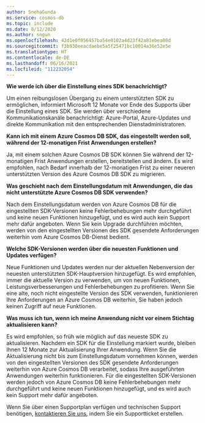 ```yaml
---
author: SnehaGunda
ms.service: cosmos-db
ms.topic: include
ms.date: 8/12/2020
ms.author: sngun
ms.openlocfilehash: 42d1e0f056457ba54e0102a4d23f42a81ebea08d
ms.sourcegitcommit: f3b930eeacdaebe5a5f25471bc10014a36e52e5e
ms.translationtype: HT
ms.contentlocale: de-DE
ms.lasthandoff: 06/16/2021
ms.locfileid: "112232054"
---
```

**Wie werde ich über die Einstellung eines SDK benachrichtigt?**

Um einen reibungslosen Übergang zu einem unterstützten SDK zu ermöglichen, informiert Microsoft 12 Monate vor Ende des Supports über die Einstellung eines SDK. Sie werden über verschiedene Kommunikationskanäle benachrichtigt: Azure-Portal, Azure-Updates und direkte Kommunikation mit den entsprechenden Dienstadministratoren.

**Kann ich mit einem Azure Cosmos DB SDK, das eingestellt werden soll, während der 12-monatigen Frist Anwendungen erstellen?** 

Ja, mit einem solchen Azure Cosmos DB SDK können Sie während der 12-monatigen Frist Anwendungen erstellen, bereitstellen und ändern. Es wird empfohlen, nach Bedarf innerhalb der 12-monatigen Frist zu einer neueren unterstützten Version des Azure Cosmos DB SDK zu migrieren. 

**Was geschieht nach dem Einstellungsdatum mit Anwendungen, die das nicht unterstützte Azure Cosmos DB SDK verwenden?** 

Nach dem Einstellungsdatum werden von Azure Cosmos DB für die eingestellten SDK-Versionen keine Fehlerbehebungen mehr durchgeführt und keine neuen Funktionen hinzugefügt, und es wird auch kein Support mehr dafür angeboten. Wenn Sie kein Upgrade durchführen möchten, werden von den eingestellten Versionen des SDK gesendete Anforderungen weiterhin vom Azure Cosmos DB-Dienst bedient. 

**Welche SDK-Versionen werden über die neuesten Funktionen und Updates verfügen?**

Neue Funktionen und Updates werden nur der aktuellen Nebenversion der neuesten unterstützten SDK-Hauptversion hinzugefügt. Es wird empfohlen, immer die aktuelle Version zu verwenden, um von neuen Funktionen, Leistungsverbesserungen und Fehlerbehebungen zu profitieren. Wenn Sie eine alte, noch nicht eingestellte Version des SDK verwenden, funktionieren Ihre Anforderungen an Azure Cosmos DB weiterhin, Sie haben jedoch keinen Zugriff auf neue Funktionen.  

**Was muss ich tun, wenn ich meine Anwendung nicht vor einem Stichtag aktualisieren kann?**

Es wird empfohlen, so früh wie möglich auf das neueste SDK zu aktualisieren. Nachdem ein SDK für die Einstellung markiert wurde, bleiben Ihnen 12 Monate zur Aktualisierung Ihrer Anwendung. Wenn Sie die Aktualisierung nicht bis zum Einstellungsdatum vornehmen können, werden von den eingestellten Versionen des SDK gesendete Anforderungen weiterhin von Azure Cosmos DB verarbeitet, sodass Ihre ausgeführten Anwendungen weiterhin funktionieren. Für die eingestellten SDK-Versionen werden jedoch von Azure Cosmos DB keine Fehlerbehebungen mehr durchgeführt und keine neuen Funktionen hinzugefügt, und es wird auch kein Support mehr dafür angeboten. 

Wenn Sie über einen Supportplan verfügen und technischen Support benötigen, [kontaktieren Sie uns](https://portal.azure.com/#blade/Microsoft_Azure_Support/HelpAndSupportBlade/overview), indem Sie ein Supportticket erstellen.
    


